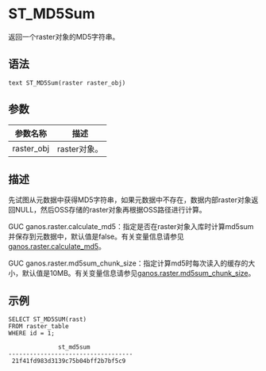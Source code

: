 # ST\_MD5Sum

返回一个raster对象的MD5字符串。

## 语法

```
text ST_MD5Sum(raster raster_obj)
```

## 参数

|参数名称|描述|
|----|--|
|raster\_obj|raster对象。|

## 描述

先试图从元数据中获得MD5字符串，如果元数据中不存在，数据内部raster对象返回NULL，然后OSS存储的raster对象再根据OSS路径进行计算。

GUC ganos.raster.calculate\_md5：指定是否在raster对象入库时计算md5sum并保存到元数据中，默认值是false。有关变量信息请参见[ganos.raster.calculate\_md5]()。

GUC ganos.raster.md5sum\_chunk\_size：指定计算md5时每次读入的缓存的大小，默认值是10MB。有关变量信息请参见[ganos.raster.md5sum\_chunk\_size]()。

## 示例

```
SELECT ST_MD5SUM(rast)
FROM raster_table
WHERE id = 1;

              st_md5sum
-----------------------------------
 21f41fd983d3139c75b04bff2b7bf5c9
```

